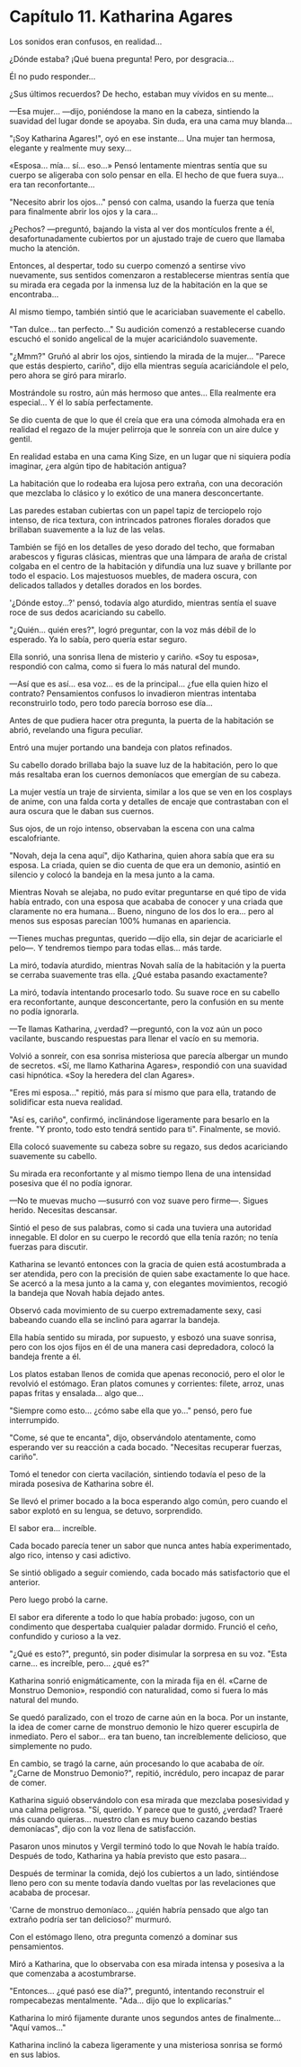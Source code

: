 
# Capítulo 11. Katharina Agares


Los sonidos eran confusos, en realidad...

¿Dónde estaba? ¡Qué buena pregunta! Pero, por desgracia...

Él no pudo responder...

¿Sus últimos recuerdos? De hecho, estaban muy vívidos en su mente...

—Esa mujer... —dijo, poniéndose la mano en la cabeza, sintiendo la suavidad del lugar donde se apoyaba. Sin duda, era una cama muy blanda...

"¡Soy Katharina Agares!", oyó en ese instante... Una mujer tan hermosa, elegante y realmente muy sexy...

«Esposa... mía... sí... eso...» Pensó lentamente mientras sentía que su cuerpo se aligeraba con solo pensar en ella. El hecho de que fuera suya... era tan reconfortante...

"Necesito abrir los ojos..." pensó con calma, usando la fuerza que tenía para finalmente abrir los ojos y la cara...

¿Pechos? —preguntó, bajando la vista al ver dos montículos frente a él, desafortunadamente cubiertos por un ajustado traje de cuero que llamaba mucho la atención.

Entonces, al despertar, todo su cuerpo comenzó a sentirse vivo nuevamente, sus sentidos comenzaron a restablecerse mientras sentía que su mirada era cegada por la inmensa luz de la habitación en la que se encontraba...

Al mismo tiempo, también sintió que le acariciaban suavemente el cabello.

"Tan dulce... tan perfecto..." Su audición comenzó a restablecerse cuando escuchó el sonido angelical de la mujer acariciándolo suavemente.

"¿Mmm?" Gruñó al abrir los ojos, sintiendo la mirada de la mujer... "Parece que estás despierto, cariño", dijo ella mientras seguía acariciándole el pelo, pero ahora se giró para mirarlo.

Mostrándole su rostro, aún más hermoso que antes... Ella realmente era especial... Y él lo sabía perfectamente.

Se dio cuenta de que lo que él creía que era una cómoda almohada era en realidad el regazo de la mujer pelirroja que le sonreía con un aire dulce y gentil.

En realidad estaba en una cama King Size, en un lugar que ni siquiera podía imaginar, ¿era algún tipo de habitación antigua?

La habitación que lo rodeaba era lujosa pero extraña, con una decoración que mezclaba lo clásico y lo exótico de una manera desconcertante.

Las paredes estaban cubiertas con un papel tapiz de terciopelo rojo intenso, de rica textura, con intrincados patrones florales dorados que brillaban suavemente a la luz de las velas.

También se fijó en los detalles de yeso dorado del techo, que formaban arabescos y figuras clásicas, mientras que una lámpara de araña de cristal colgaba en el centro de la habitación y difundía una luz suave y brillante por todo el espacio. Los majestuosos muebles, de madera oscura, con delicados tallados y detalles dorados en los bordes.

'¿Dónde estoy...?' pensó, todavía algo aturdido, mientras sentía el suave roce de sus dedos acariciando su cabello.

"¿Quién... quién eres?", logró preguntar, con la voz más débil de lo esperado. Ya lo sabía, pero quería estar seguro.

Ella sonrió, una sonrisa llena de misterio y cariño. «Soy tu esposa», respondió con calma, como si fuera lo más natural del mundo.

—Así que es así... esa voz... es de la principal... ¿fue ella quien hizo el contrato? Pensamientos confusos lo invadieron mientras intentaba reconstruirlo todo, pero todo parecía borroso ese día...

Antes de que pudiera hacer otra pregunta, la puerta de la habitación se abrió, revelando una figura peculiar.

Entró una mujer portando una bandeja con platos refinados.

Su cabello dorado brillaba bajo la suave luz de la habitación, pero lo que más resaltaba eran los cuernos demoníacos que emergían de su cabeza.

La mujer vestía un traje de sirvienta, similar a los que se ven en los cosplays de anime, con una falda corta y detalles de encaje que contrastaban con el aura oscura que le daban sus cuernos.

Sus ojos, de un rojo intenso, observaban la escena con una calma escalofriante.

"Novah, deja la cena aquí", dijo Katharina, quien ahora sabía que era su esposa. La criada, quien se dio cuenta de que era un demonio, asintió en silencio y colocó la bandeja en la mesa junto a la cama.

Mientras Novah se alejaba, no pudo evitar preguntarse en qué tipo de vida había entrado, con una esposa que acababa de conocer y una criada que claramente no era humana... Bueno, ninguno de los dos lo era... pero al menos sus esposas parecían 100% humanas en apariencia.

—Tienes muchas preguntas, querido —dijo ella, sin dejar de acariciarle el pelo—. Y tendremos tiempo para todas ellas... más tarde.

La miró, todavía aturdido, mientras Novah salía de la habitación y la puerta se cerraba suavemente tras ella. ¿Qué estaba pasando exactamente?

La miró, todavía intentando procesarlo todo. Su suave roce en su cabello era reconfortante, aunque desconcertante, pero la confusión en su mente no podía ignorarla.

—Te llamas Katharina, ¿verdad? —preguntó, con la voz aún un poco vacilante, buscando respuestas para llenar el vacío en su memoria.

Volvió a sonreír, con esa sonrisa misteriosa que parecía albergar un mundo de secretos. «Sí, me llamo Katharina Agares», respondió con una suavidad casi hipnótica. «Soy la heredera del clan Agares».

"Eres mi esposa..." repitió, más para sí mismo que para ella, tratando de solidificar esta nueva realidad.

"Así es, cariño", confirmó, inclinándose ligeramente para besarlo en la frente. "Y pronto, todo esto tendrá sentido para ti". Finalmente, se movió.

Ella colocó suavemente su cabeza sobre su regazo, sus dedos acariciando suavemente su cabello.

Su mirada era reconfortante y al mismo tiempo llena de una intensidad posesiva que él no podía ignorar.

—No te muevas mucho —susurró con voz suave pero firme—. Sigues herido. Necesitas descansar.

Sintió el peso de sus palabras, como si cada una tuviera una autoridad innegable. El dolor en su cuerpo le recordó que ella tenía razón; no tenía fuerzas para discutir.

Katharina se levantó entonces con la gracia de quien está acostumbrada a ser atendida, pero con la precisión de quien sabe exactamente lo que hace. Se acercó a la mesa junto a la cama y, con elegantes movimientos, recogió la bandeja que Novah había dejado antes.

Observó cada movimiento de su cuerpo extremadamente sexy, casi babeando cuando ella se inclinó para agarrar la bandeja.

Ella había sentido su mirada, por supuesto, y esbozó una suave sonrisa, pero con los ojos fijos en él de una manera casi depredadora, colocó la bandeja frente a él.

Los platos estaban llenos de comida que apenas reconoció, pero el olor le revolvió el estómago. Eran platos comunes y corrientes: filete, arroz, unas papas fritas y ensalada... algo que...

"Siempre como esto... ¿cómo sabe ella que yo..." pensó, pero fue interrumpido.

"Come, sé que te encanta", dijo, observándolo atentamente, como esperando ver su reacción a cada bocado. "Necesitas recuperar fuerzas, cariño".

Tomó el tenedor con cierta vacilación, sintiendo todavía el peso de la mirada posesiva de Katharina sobre él.

Se llevó el primer bocado a la boca esperando algo común, pero cuando el sabor explotó en su lengua, se detuvo, sorprendido.

El sabor era... increíble.

Cada bocado parecía tener un sabor que nunca antes había experimentado, algo rico, intenso y casi adictivo.

Se sintió obligado a seguir comiendo, cada bocado más satisfactorio que el anterior.

Pero luego probó la carne.

El sabor era diferente a todo lo que había probado: jugoso, con un condimento que despertaba cualquier paladar dormido. Frunció el ceño, confundido y curioso a la vez.

"¿Qué es esto?", preguntó, sin poder disimular la sorpresa en su voz. "Esta carne... es increíble, pero... ¿qué es?"

Katharina sonrió enigmáticamente, con la mirada fija en él. «Carne de Monstruo Demonio», respondió con naturalidad, como si fuera lo más natural del mundo.

Se quedó paralizado, con el trozo de carne aún en la boca. Por un instante, la idea de comer carne de monstruo demonio le hizo querer escupirla de inmediato. Pero el sabor... era tan bueno, tan increíblemente delicioso, que simplemente no pudo.

En cambio, se tragó la carne, aún procesando lo que acababa de oír. "¿Carne de Monstruo Demonio?", repitió, incrédulo, pero incapaz de parar de comer.

Katharina siguió observándolo con esa mirada que mezclaba posesividad y una calma peligrosa. "Sí, querido. Y parece que te gustó, ¿verdad? Traeré más cuando quieras... nuestro clan es muy bueno cazando bestias demoníacas", dijo con la voz llena de satisfacción.

Pasaron unos minutos y Vergil terminó todo lo que Novah le había traído. Después de todo, Katharina ya había previsto que esto pasara...

Después de terminar la comida, dejó los cubiertos a un lado, sintiéndose lleno pero con su mente todavía dando vueltas por las revelaciones que acababa de procesar.

'Carne de monstruo demoníaco... ¿quién habría pensado que algo tan extraño podría ser tan delicioso?' murmuró.

Con el estómago lleno, otra pregunta comenzó a dominar sus pensamientos.

Miró a Katharina, que lo observaba con esa mirada intensa y posesiva a la que comenzaba a acostumbrarse.

"Entonces... ¿qué pasó ese día?", preguntó, intentando reconstruir el rompecabezas mentalmente. "Ada... dijo que lo explicarías."

Katharina lo miró fijamente durante unos segundos antes de finalmente... "Aquí vamos..."

Katharina inclinó la cabeza ligeramente y una misteriosa sonrisa se formó en sus labios.